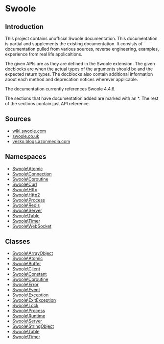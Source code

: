 # Swoole

## Introduction

This project contains unofficial Swoole documentation. This documentation is partial and supplements the existing documentation.
It consists of documentation pulled from various sources, reverse engineering, examples, experience from real life applicaltions.

The given APIs are as they are defined in the Swoole extension.
The given docblocks are when the actual types of the arguments should be and the expected return types.
The docblocks also contain additional information about each method and deprecation notices wherever applicable.

The documentation currently references Swoole 4.4.6.

The sections that have documentation added are marked with an *. The rest of the sections contain just API reference.

## Sources

- [wiki.swoole.com](http://wiki.swoole.com)
- [swoole.co.uk](http://swoole.co.uk)
- [vesko.blogs.azonmedia.com](http://vesko.blogs.azonmedia.com)

## Namespaces
* [Swoole\Atomic](Atomic)
* [Swoole\Connection](Connection)
* [Swoole\Coroutine](Coroutine)
* [Swoole\Curl](Curl)
* [Swoole\Http](Http)
* [Swoole\Http2](Http2)
* [Swoole\Process](Process)
* [Swoole\Redis](Redis)
* [Swoole\Server](Server)
* [Swoole\Table](Table)
* [Swoole\Timer](Timer)
* [Swoole\WebSocket](WebSocket)


## Classes
* [Swoole\ArrayObject](ArrayObject.md)
* [Swoole\Atomic](Atomic.md)
* [Swoole\Buffer](Buffer.md)
* [Swoole\Client](Client.md)
* [Swoole\Constant](Constant.md)
* [Swoole\Coroutine](Coroutine.md)
* [Swoole\Error](Error.md)
* [Swoole\Event](Event.md)
* [Swoole\Exception](Exception.md)
* [Swoole\ExitException](ExitException.md)
* [Swoole\Lock](Lock.md)
* [Swoole\Process](Process.md)
* [Swoole\Runtime](Runtime.md)
* [Swoole\Server](Server.md)
* [Swoole\StringObject](StringObject.md)
* [Swoole\Table](Table.md)
* [Swoole\Timer](Timer.md)

